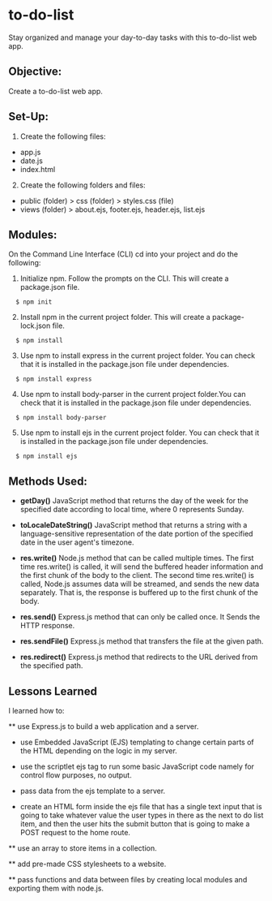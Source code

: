 # to-do-list
Stay organized and manage your day-to-day tasks with this to-do-list web app.

## Objective:
Create a to-do-list web app.

## Set-Up:
1) Create the following files:
* app.js
* date.js
* index.html

2) Create the following folders and files:
* public (folder) > css (folder) > styles.css (file)
* views (folder) > about.ejs, footer.ejs, header.ejs, list.ejs

## Modules:
On the Command Line Interface (CLI) cd into your project and do the following:
1) Initialize npm. Follow the prompts on the CLI. This will create a package.json file.
```
  $ npm init
```

2) Install npm in the current project folder. This will create a package-lock.json file. 
```
  $ npm install
```

3) Use npm to install express in the current project folder. You can check that it is installed in the package.json file under dependencies. 
```
  $ npm install express
```

4) Use npm to install body-parser in the current project folder.You can check that it is installed in the package.json file under dependencies. 
```
  $ npm install body-parser
```

5) Use npm to install ejs in the current project folder. You can check that it is installed in the package.json file under dependencies. 
```
  $ npm install ejs
```

## Methods Used:
* **getDay()** JavaScript method that returns the day of the week for the specified date according to local time, where 0 represents Sunday.

* **toLocaleDateString()** JavaScript method that returns a string with a language-sensitive representation of the date portion of the specified date in the user agent's timezone.

* **res.write()** Node.js method that can be called multiple times. The first time res.write() is called, it will send the buffered header information and the first chunk of the body to the client. The second time res.write() is called, Node.js assumes data will be streamed, and sends the new data separately. That is, the response is buffered up to the first chunk of the body.

* **res.send()** Express.js method that can only be called once. It Sends the HTTP response.

* **res.sendFile()** Express.js method that transfers the file at the given path. 

* **res.redirect()** Express.js method that redirects to the URL derived from the specified path.


## Lessons Learned
I learned how to:

** use Express.js to build a web application and a server.

* use Embedded JavaScript (EJS) templating to change certain parts of the HTML depending on the logic in my server.

* use the scriptlet ejs tag to run some basic JavaScript code namely for control flow purposes, no output.

* pass data from the ejs template to a server.

* create an HTML form inside the ejs file that has a single text input that is going to take whatever value the user types in there as the next to do list item, and then the user hits the submit button that is going to make a POST request to the home route.

** use an array to store items in a collection.

** add pre-made CSS stylesheets to a website.

** pass functions and data between files by creating local modules and exporting them with node.js.